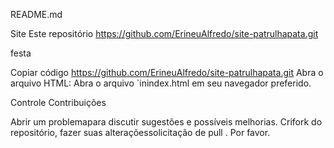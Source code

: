 README.md

Site
Este repositório https://github.com/ErineuAlfredo/site-patrulhapata.git


festa

Copiar código
https://github.com/ErineuAlfredo/site-patrulhapata.git
Abra o arquivo HTML:
Abra o arquivo `inindex.html em seu navegador preferido.

Controle
Contribuições

Abrir um problemapara discutir sugestões e possíveis melhorias.
Crifork do repositório, fazer suas alteraçõessolicitação de pull .
Por favor.
